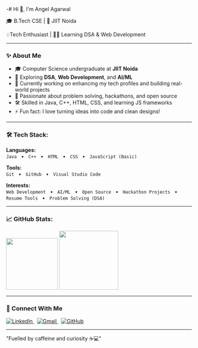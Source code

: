 -# Hi 👋, I'm Angel Agarwal

<p>🎓 B.Tech CSE | 📍 JIIT Noida</p>
<p>💡Tech Enthusiast | 👨‍💻 Learning DSA & Web Development</p>

---

### ✨ About Me
- 🎓 Computer Science undergraduate at **JIIT Noida**
- 🧠 Exploring **DSA**, **Web Development**, and **AI/ML**
- 🔧 Currently working on enhancing my tech profiles and building real-world projects
- 📌 Passionate about problem solving, hackathons, and open source
- 🛠️ Skilled in Java, C++, HTML, CSS, and learning JS frameworks
- ⚡ Fun fact: I love turning ideas into code and clean designs!
    
---

### 🛠️ Tech Stack:
**Languages:**  
`Java` &nbsp;&nbsp;•&nbsp;&nbsp; `C++` &nbsp;&nbsp;•&nbsp;&nbsp; `HTML` &nbsp;&nbsp;•&nbsp;&nbsp; `CSS` &nbsp;&nbsp;•&nbsp;&nbsp; `JavaScript (Basic)`

**Tools:**  
`Git` &nbsp;&nbsp;•&nbsp;&nbsp; `GitHub` &nbsp;&nbsp;•&nbsp;&nbsp; `Visual Studio Code`

**Interests:**  
`Web Development` &nbsp;&nbsp;•&nbsp;&nbsp; `AI/ML` &nbsp;&nbsp;•&nbsp;&nbsp; `Open Source` &nbsp;&nbsp;•&nbsp;&nbsp; `Hackathon Projects` &nbsp;&nbsp;•&nbsp;&nbsp; `Resume Tools` &nbsp;&nbsp;•&nbsp;&nbsp; `Problem Solving (DSA)`


---

### 📈 GitHub Stats:
<p align="left">
  <img src="https://github-readme-stats.vercel.app/api?username=angelagarwal2&show_icons=true&theme=nightowl" height="140px" />
  <img src="https://github-readme-stats.vercel.app/api/top-langs/?username=angelagarwal2&layout=compact&theme=nightowl" height="160px"/>
</p>

---

### 💬 Connect With Me
<p>
  <a href="https://www.linkedin.com/in/angel-agarwal-97794432a/" target="_blank">
    <img alt="LinkedIn" src="https://img.shields.io/badge/LinkedIn-0077B5.svg?&style=for-the-badge&logo=linkedin&logoColor=white" />
  </a>
  &nbsp;
  <a href="mailto:angel.agarwal28feb@gmail.com" target="_blank">
    <img alt="Gmail" src="https://img.shields.io/badge/Gmail-D14836.svg?&style=for-the-badge&logo=gmail&logoColor=white" />
  </a>
  &nbsp;
  <a href="https://github.com/angelagarwal2" target="_blank">
    <img alt="GitHub" src="https://img.shields.io/badge/GitHub-181717.svg?&style=for-the-badge&logo=github&logoColor=white" />
  </a>
</p>

---

<p>
"Fuelled by caffeine and curiosity ☕💻"
</p>
